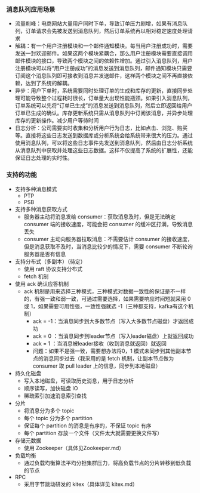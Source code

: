 ### 消息队列应用场景
- 流量削峰：电商网站大量用户同时下单，导致订单压力剧增，如果有消息队列，订单请求会先被发送到消息队列，然后订单系统再以相对稳定速度处理请求
- 解耦：有一个用户注册模块和一个邮件通知模块。每当用户注册成功时，需要发送一封欢迎邮件。如果这两个模块紧耦合，那么用户注册模块需要直接调用邮件模块的接口，导致两个模块之间的依赖性增加。通过引入消息队列，用户注册模块可以将“用户注册成功”的消息发送到消息队列，邮件通知模块只需要订阅这个消息队列即可接收到消息并发送邮件，这样两个模块之间不再直接依赖，达到了系统的解耦。
- 异步：用户下单时，系统需要同时处理订单的生成和库存的更新，直接同步处理可能导致整个过程耗时很长，订单量大出现性能瓶颈。如果引入消息队列，订单系统可以先将“订单已生成”的消息发送到消息队列，然后立即返回给用户订单已生成的确认。库存更新系统只需从消息队列中订阅该消息，并异步处理库存的更新操作。减少用户等待时间
- 日志分析：公司需要实时收集和分析用户行为日志，比如点击、浏览、购买等。直接将这些日志发送到数据库或分析系统会给系统带来很大的压力。通过使用消息队列，可以将这些日志事件先发送到消息队列，然后由日志分析系统从消息队列中获取并处理这些日志数据。这样不仅提高了系统的扩展性，还能保证日志处理的实时性。

### 支持的功能
- 支持多种消息模式
    - PTP
    - PSB
- 支持多种消息获取方式
  - 服务器主动将消息发给 consumer：获取消息及时，但是无法确定 consumer 端的接收速度，可能会把 consumer 的缓冲区打满，导致消息丢失
  - consumer 主动向服务器拉取消息：不需要估计 consumer 的接收速度，但是消息获取不及时，当消息比较少的情况下，需要 consumer 不断轮询服务器是否有信息
- 支持分布式（多副本）（待定）
    - 使用 raft 协议支持分布式
    - fetch 机制
- 使用 ack 确认应答机制
    - ack 机制是用来选择三种模式，三种模式对数据一致性的保证是不一样的，有强一致和弱一致，可通过需要选择，如果需要响应时间短就采用 0 或 1，如果需要可用性强，一致性强就选 -1（三种都支持，kafka有这个机制）
      - ack = -1：当消息同步到大多数节点（写入大多数节点磁盘）才返回成功
      - ack = 0 ：当消息同步到leader节点（写入leader磁盘）上就返回成功
      - ack = 1 ：当消息被leader接收（收到消息就返回）就返回
      - 问题：如果不是强一致，需要想办法将0，1 模式未同步到其他副本节点的消息同步过去（我采用的是 fetch 机制，让副本节点做为 consumer 取 pull leader 上的信息，同步到本地磁盘）
- 持久化磁盘
    - 写入本地磁盘，可读取历史消息，用于日志分析
    - 顺序读写，加快磁盘 IO
    - 稀疏索引加速消息索引查找
- 分片
    - 将消息分为多个 topic
    - 每个 topic 分为多个 partition
    - 保证每个 partition 的消息是有序的，不保证 topic 有序
    - 每个 partition 存放一个文件（文件太大就需要更换文件写）
- 存储元数据
    - 使用 Zookeeper（具体见Zookeeper.md）
- 负载均衡
    - 通过负载均衡算法平均分担集群压力，将高负载节点的分片转移到低负载的节点
- RPC
    - 采用字节跳动研发的 kitex（具体详见 kitex.md）
